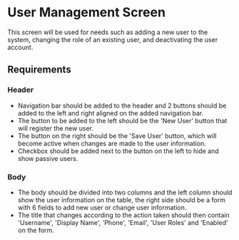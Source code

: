# User Management Screen

This screen will be used for needs such as adding a new user to the system, changing the role of an existing user, and deactivating the user account.

## Requirements

### Header

* Navigation bar should be added to the header and 2 buttons should be added to the left and right aligned on the added navigation bar.
* The button to be added to the left should be the 'New User' button that will register the new user.
* The button on the right should be the 'Save User' button, which will become active when changes are made to the user information.
* Checkbox should be added next to the button on the left to hide and show passive users.


### Body

* The body should be divided into two columns and the left column should show the user information on the table, the right side should be a form with 6 fields to add new user or change user information.
* The title that changes according to the action taken should then contain 'Username', 'Display Name', 'Phone', 'Email', 'User Roles' and 'Enabled' on the form.
